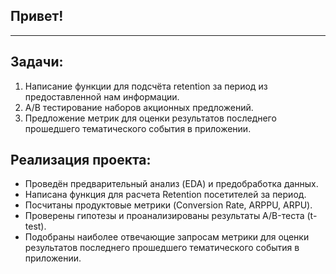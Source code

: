 ## **Привет!**

<hr>

## **Задачи**:
1. Написание функции для подсчёта retention за период из предоставленной нам информации.
2. A/B тестирование наборов акционных предложений.
3. Предложение метрик для оценки результатов последнего прошедшего тематического события в приложении.

## **Реализация проекта**:
* Проведён предварительный анализ (EDA) и предобработка данных. 
* Написана функция для расчета Retention посетителей за период.
* Посчитаны продуктовые метрики (Conversion Rate, ARPPU, ARPU).
* Проверены гипотезы и проанализированы результаты А/B-теста (t-test).
* Подобраны наиболее отвечающие запросам метрики для оценки результатов последнего прошедшего тематического события в приложении.
